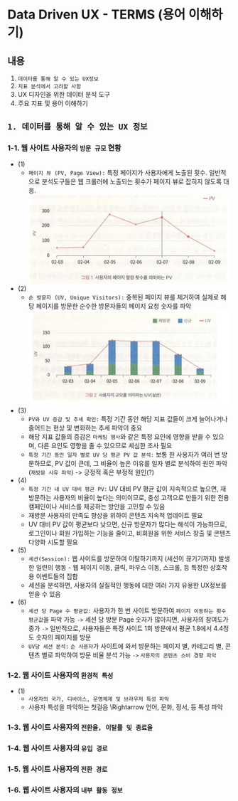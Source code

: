 # Data Driven UX - TERMS (용어 이해하기)

## 내용
1. `데이터를 통해 알 수 있는 UX정보`
2. `지표 분석에서 고려할 사항`
3. UX 디자인을 위한 데이터 분석 도구
4. 주요 지표 및 용어 이해하기

## `1. 데이터를 통해 알 수 있는 UX 정보`
### 1-1. 웹 사이트 사용자의 `방문 규모` 현황
- (1)
    - `페이지 뷰 (PV, Page View):` 특정 페이지가 사용자에게 노출된 횟수. 일반적으로 분석도구들은 웹 크롤러에 노출되는 횟수가 페이지 뷰로 잡히지 않도록 대응.
    ![Alt text](image.png)
- (2)
    - `순 방문자 (UV, Unique Visitors):` 중복된 페이지 뷰를 제거하여 실제로 해당 페이지를 방문한 순수한 방문자들의 페이지 요청 숫자를 파악
    ![Alt text](image-1.png)
- (3)
    - `PV와 UV 증감 및 추세 확인:` 특정 기간 동안 해당 지표 값들이 크게 늘어나거나 줄어드는 현상 및 변화하는 추세 파악이 중요
    - 해당 지표 값들의 증감은 `마케팅 행사`와 같은 특정 요인에 영향을 받을 수 있으며, 다른 요인도 영향을 줄 수 있으므로 세심한 조사 필요
    - `특정 기간 동안 일자 별로 UV 당 평균 PV 값 분석:` 보통 한 사용자가 여러 번 방문하므로, PV 값이 큰데, 그 비율이 높은 이유를 일자 별로 분석하여 원인 파악 (`재방문 사유 파악`) -> 긍정적 혹은 부정적 원인(?)
- (4)
    - `특정 기간 내 UV 대비 평균 PV:` UV 대비 PV 평균 값이 지속적으로 높으면, 재방문하는 사용자의 비율이 높다는 의미이므로, 충성 고객으로 만들기 위한 전용 캠페인이나 서비스를 제공하는 방안을 고민할 수 있음
    - 재방문 사용자의 만족도 향상을 위하여 콘텐츠 지속적 업데이트 필요
    - UV 대비 PV 값이 평균보다 낮으면, 신규 방문자가 많다는 해석이 가능하므로, 로그인이나 회원 가입하는 기능을 줄이고, 비회원을 위한 서비스 창출 및 콘텐츠 다양화 시도할 필요
- (5)
    - `세션(Session):` 웹 사이트를 방문하여 이탈하기까지 (세션이 끊기기까지) 발생한 일련의 행동 - 웹 페이지 이동, 클릭, 마우스 이동, 스크롤, 등 특정한 상호작용 이벤트들의 집합
    - 세션을 분석하면, 사용자의 실질적인 행동에 대한 여러 가지 유용한 UX정보를 얻을 수 있음
- (6)
    - `세션 당 Page 수 평균값:` 사용자가 한 번 사이트 방문하여 `페이지 이동하는 횟수 평균값`을 파악 가능 `->` 세션 당 방문 Page 숫자가 많아지면, 사용자의 참여도가 증가 `->` 일반적으로, 사용자들은 특정 사이트 1회 방문에서 평균 1.8에서 4.4정도 숫자의 페이지를 방문
    - `UV당 세션 분석:` `순 사용자`가 사이트에 와서 방문하는 페이지 별, 카테고리 별, 콘텐츠 별로 파악하여 방문 비율 분석 가능 `->` `사용자의 콘텐츠 소비 경향 파악`

### 1-2. 웹 사이트 사용자의 `환경적 특성`
- (1)
    - `사용자의 국가, 디바이스, 운영체제 및 브라우저 특성 파악`
    - 사용자 특성을 파악하는 첫걸음 \Rightarrow 언어, 문화, 정서, 등 특성 파악

### 1-3. 웹 사이트 사용자의 `전환율, 이탈률 및 종료율`
### 1-4. 웹 사이트 사용자의 `유입 경로`
### 1-5. 웹 사이트 사용자의 `전환 경로`
### 1-6. 웹 사이트 사용자의 `내부 활동 정보` 